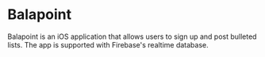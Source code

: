 # Balapoint
Balapoint is an iOS application that allows users to sign up and post bulleted lists. The app is supported with Firebase's realtime database. 
